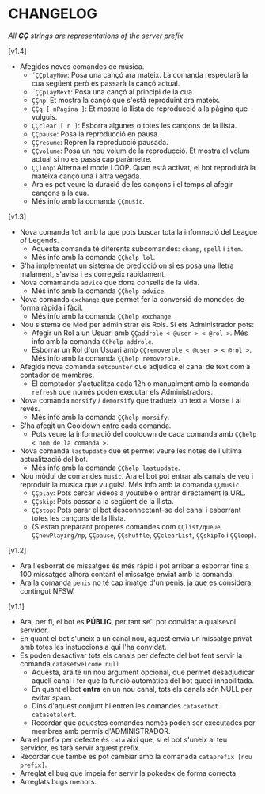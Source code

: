 # CHANGELOG

_All **ÇÇ** strings are representations of the server prefix_

\[v1.4\]

* Afegides noves comandes de música.
  * `´ÇÇplayNow`: Posa una cançó ara mateix. La comanda respectarà la cua següent però es passarà la cançó actual.
  * `´ÇÇplayNext`: Posa una cançó al principi de la cua.
  * `ÇÇnp`: Et mostra la cançó que s'està reproduint ara mateix.
  * `ÇÇq [ nPagina ]`: Et mostra la llista de reproducció a la pàgina que vulguis.
  * `ÇÇclear [ n ]`: Esborra algunes o totes les cançons de la llista.
  * `ÇÇpause`: Posa la reproducció en pausa.
  * `ÇÇresume`: Repren la reproducció pausada.
  * `ÇÇvolume`: Posa un nou volum de la reproducció. Et mostra el volum actual si no es passa cap paràmetre.
  * `ÇÇloop`: Alterna el mode LOOP. Quan està activat, el bot reproduirà la mateixa cançó una i altra vegada.
  * Ara es pot veure la duració de les cançons i el temps al afegir cançons a la cua.
  * Més info amb la comanda `ÇÇmusic`.

\[v1.3\]

* Nova comanda `lol` amb la que pots buscar tota la informació del League of Legends.
  * Aquesta comanda té diferents subcomandes: `champ`, `spell` i `item`.
  * Més info amb la comanda `ÇÇhelp lol`.
* S'ha implementat un sistema de predicció on si es posa una lletra malament, s'avisa i es corregeix ràpidament.
* Nova comamanda `advice` que dona consells de la vida.
  * Més info amb la comanda `ÇÇhelp advice`.
* Nova comanda `exchange` que permet fer la conversió de monedes de forma ràpida i fàcil.
  * Més info amb la comanda `ÇÇhelp exchange`.
* Nou sistema de Mod per administrar els Rols. Si ets Administrador pots:
  * Afegir un Rol a un Usuari amb `ÇÇaddrole < @user > < @rol >`. Més info amb la comanda `ÇÇhelp addrole`.
  * Esborrar un Rol d'un Usuari amb `ÇÇremoverole < @user > < @rol >`. Més info amb la comanda `ÇÇhelp removerole`.
* Afegida nova comanda `setcounter` que adjudica el canal de text com a contador de membres.
  * El comptador s'actualitza cada 12h o manualment amb la comanda `refresh` que només poden executar els Administradors.
* Nova comanda `morsify` / `demorsify` que tradueix un text a Morse i al revés.
  * Més info amb la comanda `ÇÇhelp morsify`.
* S'ha afegit un Cooldown entre cada comanda.
  * Pots veure la informació del cooldown de cada comanda amb `ÇÇhelp < nom de la comanda >`.
* Nova comanda `lastupdate` que et permet veure les notes de l'ultima actualització del bot.
  * Més info amb la comanda `ÇÇhelp lastupdate`.
* Nou mòdul de comandes `music`. Ara el bot pot entrar als canals de veu i reproduir la musica que vulguis!. Més info amb la comanda `ÇÇmusic`.
  * `ÇÇplay`: Pots cercar videos a youtube o entrar directament la URL.
  * `ÇÇskip`: Pots passar a la següent de la llista.
  * `ÇÇstop`: Pots parar el bot desconnectant-se del canal i esborrant totes les cançons de la llista.
  * (S'estan preparant properes comandes com `ÇÇlist/queue`, `ÇÇnowPlaying/np`, `ÇÇpause`, `ÇÇshuffle`, `ÇÇclearList`, `ÇÇskipTo` i `ÇÇloop`).

\[v1.2\]

* Ara l'esborrat de missatges és més ràpid i pot arribar a esborrar fins a 100 missatges alhora contant el missatge enviat amb la comanda.
* Ara la comanda `penis` no té cap imatge d'un penis, ja que es considera contingut NFSW.

\[v1.1\]

* Ara, per fi, el bot es **PÚBLIC**, per tant se'l pot convidar a qualsevol servidor.
* En quant el bot s'uneix a un canal nou, aquest envia un missatge privat amb totes les instuccions a qui l'ha convidat.
* Es poden desactivar tots els canals per defecte del bot fent servir la comanda `catasetwelcome null`
  * Aquesta, ara té un nou argument opcional, que permet desadjudicar aquell canal i fer que la funció automàtica del bot quedi inhabilitada.
  * En quant el bot **entra** en un nou canal, tots els canals són NULL per evitar spam.
  * Dins d'aquest conjunt hi entren les comandes `catasetbot` i `catasetalert`.
  * Recordar que aquestes comandes només poden ser executades per membres amb permís d'ADMINISTRADOR.
* Ara el prefix per defecte és `cata` així que, si el bot s'uneix al teu servidor, es farà servir aquest prefix.
* Recordar que també es pot cambiar amb la comanada `cataprefix [nou prefix]`.
* Arreglat el bug que impeia fer servir la pokedex de forma correcta.
* Arreglats bugs menors.

